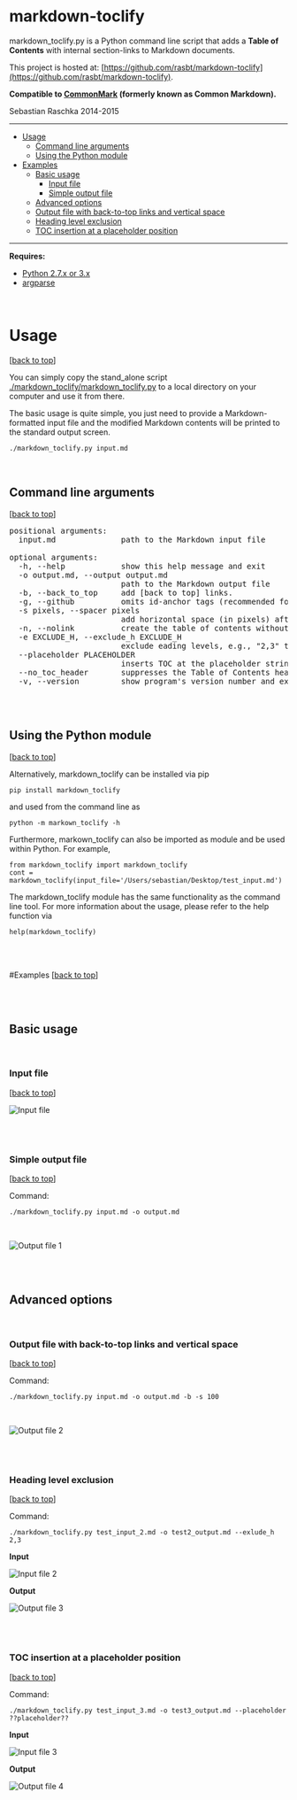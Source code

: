 markdown-toclify
================

markdown_toclify.py is a Python command line script that adds a **Table of Contents** with internal section-links to Markdown documents.

This project is hosted at: [https://github.com/rasbt/markdown-toclify](https://github.com/rasbt/markdown-toclify).

**Compatible to [CommonMark](http://standardmarkdown.com) (formerly known as Common Markdown).**

Sebastian Raschka 2014-2015


<hr>


- [Usage](#usage)
    - [Command line arguments](#command-line-arguments)
    - [Using the Python module](#useing-the-python-module)
- [Examples](#examples)
    - [Basic usage](#basic-usage) 
    	- [Input file](#input-file)
    	- [Simple output file](#simple-output-file)
    - [Advanced options](#advanced-options)
    - [Output file with back-to-top links and vertical space](#output-file-with-back-to-top-links-and-vertical-space)
    - [Heading level exclusion](#output-file-with-back-to-top-links-and-vertical-space)
    - [TOC insertion at a placeholder position](#toc-insertion-at-a-placeholder-position)
  
<hr>

**Requires:**  

- [Python 2.7.x or 3.x](https://www.python.org/downloads/)
- [argparse](https://pypi.python.org/pypi/argparse)

<br>

# Usage
[[back to top](#markdown-toclify)]

You can simply copy the stand_alone script [./markdown_toclify/markdown_toclify.py](./markdown_toclify/markdown_toclify.py) to a local directory on your computer and use it from there.

The basic usage is quite simple, you just need to provide a Markdown-formatted input file and the modified Markdown contents will be printed to the standard output screen. 


	./markdown_toclify.py input.md
	
<br>

## Command line arguments
[[back to top](#markdown-toclify)]

<pre>positional arguments:
  input.md              path to the Markdown input file

optional arguments:
  -h, --help            show this help message and exit
  -o output.md, --output output.md
                        path to the Markdown output file
  -b, --back_to_top     add [back to top] links.
  -g, --github          omits id-anchor tags (recommended for GitHub)
  -s pixels, --spacer pixels
                        add horizontal space (in pixels) after the table of contents
  -n, --nolink          create the table of contents without internal links
  -e EXCLUDE_H, --exclude_h EXCLUDE_H
                        exclude eading levels, e.g., "2,3" to exclude all level 2 and 3 headings
  --placeholder PLACEHOLDER
                        inserts TOC at the placeholder string instead of inserting it on top of the document
  --no_toc_header       suppresses the Table of Contents header
  -v, --version         show program's version number and exit
</pre>

<br>
<br>

## Using the Python module
[[back to top](#markdown-toclify)]

Alternatively, markdown_toclify can be installed via pip

	pip install markdown_toclify

and used from the command line as 

	python -m markown_toclify -h

Furthermore, markown_toclify can also be imported as module and be used within Python. For example,

    from markdown_toclify import markdown_toclify
    cont = markdown_toclify(input_file='/Users/sebastian/Desktop/test_input.md')

The markdown_toclify module has the same functionality as the command line tool. For more information about the usage, please refer to the help function via

    help(markdown_toclify)

<br>
<br>

#Examples
[[back to top](#markdown-toclify)]

<br>
<br>

## Basic usage

<br>

### Input file
[[back to top](#markdown-toclify)]

![Input file](./images/test_input_1.png)

<br>
<br>

### Simple output file
[[back to top](#markdown-toclify)]

Command:

	./markdown_toclify.py input.md -o output.md

<br>

![Output file 1](./images/test_output_1.png)


<br>
<br>


## Advanced options

<br>


### Output file with back-to-top links and vertical space
[[back to top](#markdown-toclify)]

Command:

	./markdown_toclify.py input.md -o output.md -b -s 100
	
<br>

![Output file 2](./images/test_output_2.png)


<br>
<br>

### Heading level exclusion
[[back to top](#markdown-toclify)]

Command:

	./markdown_toclify.py test_input_2.md -o test2_output.md --exlude_h 2,3


**Input**
<br>

![Input file 2](./images/test_input_2.png)

**Output**

![Output file 3](./images/test_output_3.png)

<br>
<br>

### TOC insertion at a placeholder position
[[back to top](#markdown-toclify)]

Command:

	./markdown_toclify.py test_input_3.md -o test3_output.md --placeholder ??placeholder??


**Input**
<br>

![Input file 3](./images/test_input_3.png)

**Output**

![Output file 4](./images/test_output_4.png)


